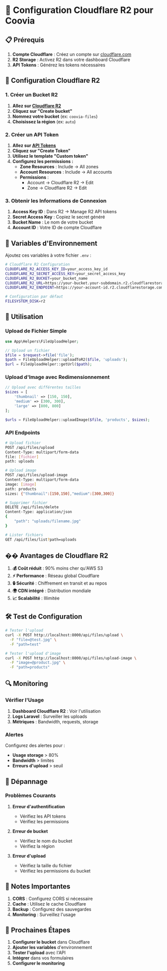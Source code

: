 # 🚀 Configuration Cloudflare R2 pour Coovia

## 📋 Prérequis

1. **Compte Cloudflare** : Créez un compte sur [cloudflare.com](https://cloudflare.com)
2. **R2 Storage** : Activez R2 dans votre dashboard Cloudflare
3. **API Tokens** : Générez les tokens nécessaires

## 🔧 Configuration Cloudflare R2

### 1. Créer un Bucket R2

1. **Allez sur [Cloudflare R2](https://dash.cloudflare.com/r2)**
2. **Cliquez sur "Create bucket"**
3. **Nommez votre bucket** (ex: `coovia-files`)
4. **Choisissez la région** (ex: `auto`)

### 2. Créer un API Token

1. **Allez sur [API Tokens](https://dash.cloudflare.com/profile/api-tokens)**
2. **Cliquez sur "Create Token"**
3. **Utilisez le template "Custom token"**
4. **Configurez les permissions :**
   - **Zone Resources** : Include → All zones
   - **Account Resources** : Include → All accounts
   - **Permissions** :
     - Account → Cloudflare R2 → Edit
     - Zone → Cloudflare R2 → Edit

### 3. Obtenir les Informations de Connexion

1. **Access Key ID** : Dans R2 → Manage R2 API tokens
2. **Secret Access Key** : Copiez le secret généré
3. **Bucket Name** : Le nom de votre bucket
4. **Account ID** : Votre ID de compte Cloudflare

## 🔐 Variables d'Environnement

Ajoutez ces variables à votre fichier `.env` :

```bash
# Cloudflare R2 Configuration
CLOUDFLARE_R2_ACCESS_KEY_ID=your_access_key_id
CLOUDFLARE_R2_SECRET_ACCESS_KEY=your_secret_access_key
CLOUDFLARE_R2_BUCKET=your_bucket_name
CLOUDFLARE_R2_URL=https://your-bucket.your-subdomain.r2.cloudflarestorage.com
CLOUDFLARE_R2_ENDPOINT=https://your-account-id.r2.cloudflarestorage.com

# Configuration par défaut
FILESYSTEM_DISK=r2
```

## 🚀 Utilisation

### Upload de Fichier Simple

```php
use App\Helpers\FileUploadHelper;

// Upload un fichier
$file = $request->file('file');
$path = FileUploadHelper::uploadToR2($file, 'uploads');
$url = FileUploadHelper::getUrl($path);
```

### Upload d'Image avec Redimensionnement

```php
// Upload avec différentes tailles
$sizes = [
    'thumbnail' => [150, 150],
    'medium' => [300, 300],
    'large' => [800, 800]
];

$urls = FileUploadHelper::uploadImage($file, 'products', $sizes);
```

### API Endpoints

```bash
# Upload fichier
POST /api/files/upload
Content-Type: multipart/form-data
file: [fichier]
path: uploads

# Upload image
POST /api/files/upload-image
Content-Type: multipart/form-data
image: [image]
path: products
sizes: {"thumbnail":[150,150],"medium":[300,300]}

# Supprimer fichier
DELETE /api/files/delete
Content-Type: application/json
{
    "path": "uploads/filename.jpg"
}

# Lister fichiers
GET /api/files/list?path=uploads
```

## �� Avantages de Cloudflare R2

1. **💰 Coût réduit** : 90% moins cher qu'AWS S3
2. **⚡ Performance** : Réseau global Cloudflare
3. **🔒 Sécurité** : Chiffrement en transit et au repos
4. **🌍 CDN intégré** : Distribution mondiale
5. **📈 Scalabilité** : Illimitée

## 🛠️ Test de Configuration

```bash
# Tester l'upload
curl -X POST http://localhost:8000/api/files/upload \
  -F "file=@test.jpg" \
  -F "path=test"

# Tester l'upload d'image
curl -X POST http://localhost:8000/api/files/upload-image \
  -F "image=@product.jpg" \
  -F "path=products"
```

## 🔍 Monitoring

### Vérifier l'Usage

1. **Dashboard Cloudflare R2** : Voir l'utilisation
2. **Logs Laravel** : Surveiller les uploads
3. **Métriques** : Bandwidth, requests, storage

### Alertes

Configurez des alertes pour :
- **Usage storage** > 80%
- **Bandwidth** > limites
- **Erreurs d'upload** > seuil

## 🚨 Dépannage

### Problèmes Courants

1. **Erreur d'authentification**
   - Vérifiez les API tokens
   - Vérifiez les permissions

2. **Erreur de bucket**
   - Vérifiez le nom du bucket
   - Vérifiez la région

3. **Erreur d'upload**
   - Vérifiez la taille du fichier
   - Vérifiez les permissions du bucket

## 📝 Notes Importantes

1. **CORS** : Configurez CORS si nécessaire
2. **Cache** : Utilisez le cache Cloudflare
3. **Backup** : Configurez des sauvegardes
4. **Monitoring** : Surveillez l'usage

## 🎯 Prochaines Étapes

1. **Configurer le bucket** dans Cloudflare
2. **Ajouter les variables** d'environnement
3. **Tester l'upload** avec l'API
4. **Intégrer** dans vos formulaires
5. **Configurer le monitoring**
